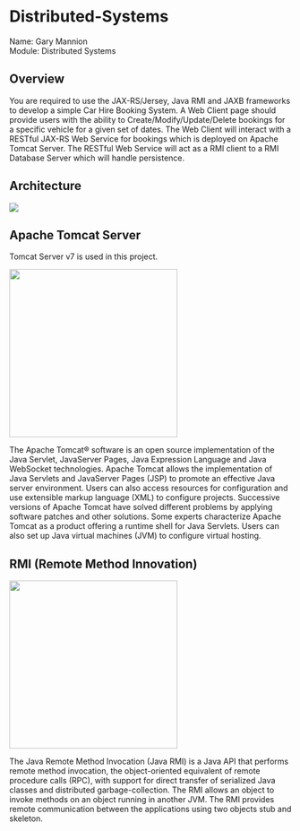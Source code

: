 # Distributed-Systems
Name: Gary Mannion </br>
Module: Distributed Systems

## Overview
You are required to use the JAX-RS/Jersey, Java RMI and JAXB frameworks to develop a simple Car Hire
Booking System. A Web Client page should provide users with the ability to Create/Modify/Update/Delete
bookings for a specific vehicle for a given set of dates. The Web Client will interact with a RESTful JAX-RS
Web Service for bookings which is deployed on Apache Tomcat Server. The RESTful Web Service will act as
a RMI client to a RMI Database Server which will handle persistence.
## Architecture
![](https://user-images.githubusercontent.com/10883051/48415294-e6286700-e744-11e8-9192-33881082e14b.png)

## Apache Tomcat Server
Tomcat Server v7 is used in this project.

<img width="300" src="https://1.bp.blogspot.com/-FJN5mv7udjk/WdYQhsxOOUI/AAAAAAAAAU0/0a1mgN6N0-c4sgbuLHYOyU9yK0tbhpJeACLcBGAs/s728-e100/apache-tomcat-rce-exploit.png">

The Apache Tomcat® software is an open source implementation of the Java Servlet, JavaServer Pages, Java Expression Language and Java WebSocket technologies. Apache Tomcat allows the implementation of Java Servlets and JavaServer Pages (JSP) to promote an effective Java server environment. Users can also access resources for configuration and use extensible markup language (XML) to configure projects. Successive versions of Apache Tomcat have solved different problems by applying software patches and other solutions. Some experts characterize Apache Tomcat as a product offering a runtime shell for Java Servlets. Users can also set up Java virtual machines (JVM) to configure virtual hosting.


## RMI (Remote Method Innovation)
<img width="300" src="http://www.codepep.com/wp-content/uploads/2017/01/24.jpg">

The Java Remote Method Invocation (Java RMI) is a Java API that performs remote method invocation, the object-oriented equivalent of remote procedure calls (RPC), with support for direct transfer of serialized Java classes and distributed garbage-collection. The RMI allows an object to invoke methods on an object running in another JVM. The RMI provides remote communication between the applications using two objects stub and skeleton. 
